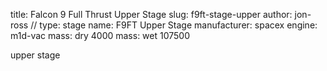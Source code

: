 title: Falcon 9 Full Thrust Upper Stage
slug: f9ft-stage-upper
author: jon-ross
//
type: stage
name: F9FT Upper Stage
manufacturer: spacex
engine: m1d-vac
mass: dry 4000
mass: wet 107500

upper stage
